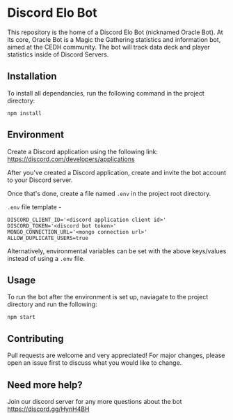 # Discord Elo Bot

This repository is the home of a Discord Elo Bot (nicknamed Oracle Bot). At its core, Oracle Bot is a Magic the Gathering statistics and information bot, aimed at the CEDH community. The bot will track data deck and player statistics inside of Discord Servers. 

## Installation
To install all dependancies, run the following command in the project directory:

```
npm install
```

## Environment

Create a Discord application using the following link:
https://discord.com/developers/applications

After you've created a Discord application, create and invite the bot account to your Discord server.

Once that's done, create a file named `.env` in the project root directory.

`.env` file template - 
```
DISCORD_CLIENT_ID='<discord application client id>'
DISCORD_TOKEN='<discord bot token>'
MONGO_CONNECTION_URL='<mongo connection url>'
ALLOW_DUPLICATE_USERS=true
```

Alternatively, environmental variables can be set with the above keys/values instead of using a `.env` file.

## Usage

To run the bot after the environment is set up, naviagate to the project directory and run the following:

```
npm start
```

## Contributing
Pull requests are welcome and very appreciated! For major changes, please open an issue first to discuss what you would like to change.


## Need more help?
Join our discord server for any more questions about the bot
https://discord.gg/HynH4BH
